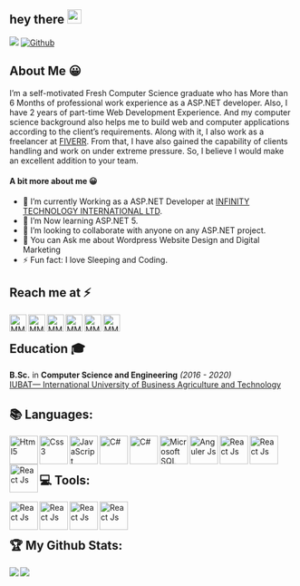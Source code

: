 ## hey there <img src="https://media.giphy.com/media/hvRJCLFzcasrR4ia7z/giphy.gif" width="25px">
![](https://visitor-badge.laobi.icu/badge?page_id=mmr1998.mmr1998) [![Github](https://img.shields.io/github/followers/mmr1998?label=Followers&logo=Github)](https://github.com/mmr1998)

## About Me 😀
I’m a self-motivated Fresh Computer Science graduate who has More than 6 Months of professional work experience as a ASP.NET developer. Also, I have 2 years of part-time Web Development Experience. And my computer science background also helps me to build web and computer applications according to the client’s requirements. Along with it, I also work as a freelancer at [FIVERR](https://www.fiverr.com/mmr1998). From that, I have also gained the capability of clients handling and work on under extreme pressure. So, I believe I would make an excellent addition to your team. 
#### A bit more about me 😀
- 🔭 I’m currently Working as a ASP.NET Developer at [INFINITY TECHNOLOGY INTERNATIONAL LTD](http://infinitytechltd.com/).
- 🌱 I’m Now learning ASP.NET 5.
- 👯 I’m looking to collaborate with anyone on any ASP.NET project.
- 💬 You can Ask me about Wordpress Website Design and Digital Marketing
- ⚡ Fun fact: I love Sleeping and Coding.

## Reach me at ⚡

<a href="https://www.fiverr.com/mmr1998">
  <img align="left" alt="MMR1998 | Fiverr" width="30px" height="30px" src="https://assetsv2.fiverrcdn.com/assets/favicon-32x32-23d4a3fd56a87eaf5a93ddf35a220811.png" />
</a>
<a href="https://www.upwork.com/freelancers/~018b15d7ba74ae5efd">
  <img align="left" alt="MMR1998 | Upwork" width="30px" height="30px" src="https://www.upwork.com/favicon.ico" />
</a>
<a href="https://www.facebook.com/mmr1998/">
  <img align="left" alt="MMR1998 | Facebook" width="30px" height="30px" src="https://raw.githubusercontent.com/peterthehan/peterthehan/master/assets/facebook.svg" />
</a>
<a href="https://twitter.com/MR_MMR1998">
  <img align="left" alt="MMR1998 | Twitter" width="30px" height="30px" src="https://raw.githubusercontent.com/peterthehan/peterthehan/master/assets/twitter.svg" />
</a>
<a href="https://www.linkedin.com/in/mmr1998/">
  <img align="left" alt="MMR1998 | LinkedIn" width="30px" height="30px" src="https://raw.githubusercontent.com/peterthehan/peterthehan/master/assets/linkedin.svg" />
</a>
<a href="mailto:mr.mmr1998@gmail.com">
  <img align="left" alt="MMR1998 | Gmail" width="30px" height="30px" src="https://ssl.gstatic.com/ui/v1/icons/mail/rfr/gmail.ico" />
</a>
<br />

## Education 🎓

<b>B.Sc.</b> in <b>Computer Science and Engineering</b> <i>(2016 - 2020)</i><br />
[IUBAT— International University of Business Agriculture and Technology](https://iubat.edu/)



## :books: Languages:
<a href="#">
  <img align="left" alt="Html5" width="50px" height="50px" src="https://cdn.pixabay.com/photo/2017/08/05/11/16/logo-2582748_640.png" title="Html5" />
</a>
<a href="#">
  <img align="left" alt="Css3" width="50px" height="50px" src="https://cdn.pixabay.com/photo/2017/08/05/11/16/logo-2582747_1280.png" title="Css3" />
</a>
<a href="#">
  <img align="left" alt="JavaScript" width="50px" height="50px" src="https://png.pngitem.com/pimgs/s/524-5249023_js-javascript-logo-hd-png-download.png" title="JavaScript" />
</a>
<a href="#">
  <img align="left" alt="C#" width="50px" height="50px" src="https://cdn.imgbin.com/19/5/9/imgbin-c-programming-language-logo-microsoft-visual-studio-net-framework-javascript-icon-x2vvzpHKBmQaYkXV2vQ67GPY7.jpg" title="C#" />
</a>
<a href="#">
  <img align="left" alt="C#" width="50px" height="50px" src="https://forge.autodesk.com/sites/default/files/2019-04/1200px-.net_core_logo.svg.png" title="ASP.NET Core" />
</a>
<a href="#">
  <img align="left" alt="Microsoft SQL Server" width="50px" height="50px" src="https://kontext.tech/api/flex/medias/obj-1713" title="Microsoft SQL Server" />
</a>
<a href="#">
  <img align="left" alt="Anguler Js" width="50px" height="50px" src="https://cdn.freebiesupply.com/logos/large/2x/angular-icon-1-logo-png-transparent.png" title="Anguler Js" />
</a>
<a href="#">
  <img align="left" alt="React Js" width="50px" height="50px" src="https://spng.pngfind.com/pngs/s/430-4309307_react-js-transparent-logo-hd-png-download.png" title="React Js" />
</a>
<a href="#">
  <img align="left" alt="React Js" width="50px" height="50px" src="https://www.pngall.com/wp-content/uploads/5/Python-PNG.png" title="Python" />
</a>
<a href="#">
  <img align="left" alt="React Js" width="50px" height="50px" src="https://www.scottbrownconsulting.com/wp-content/uploads/2016/12/php7.png" title="PHP" />
</a>


<br />

<br />


## :computer: Tools:

<a href="#">
  <img align="left" alt="React Js" width="50px" height="50px" src="https://cdn-icons-png.flaticon.com/512/906/906324.png" title="Visual Studio" />
</a>
<a href="#">
  <img align="left" alt="React Js" width="50px" height="50px" src="https://www.kindpng.com/picc/m/21-215460_microsoft-sql-server-logo-png-microsoft-sql-server.png" title="Microsoft SQL Server" />
</a>
<a href="#">
  <img align="left" alt="React Js" width="50px" height="50px" src="https://www.freelogovectors.net/wp-content/uploads/2021/09/adobe-photoshop-logo-freelogovectors.net_.png" title="Adobe Photoshop" />
</a>
<a href="#">
  <img align="left" alt="React Js" width="50px" height="50px" src="https://upload.wikimedia.org/wikipedia/commons/thumb/0/0c/Microsoft_Office_logo_%282013%E2%80%932019%29.svg/202px-Microsoft_Office_logo_%282013%E2%80%932019%29.svg.png" title="Microsoft Office" />
</a>

<br />


<br />

## :trophy: My Github Stats:

<div>
<a href="https://github-readme-stats.vercel.app/api?username=mmr1998&theme=tokyonight">
  <img  align="left" src="https://github-readme-stats.vercel.app/api?username=mmr1998&count_private=true&show_icons=true&theme=tokyonight" />
</a>
<a href="https://github-readme-stats.vercel.app/api/top-langs/?username=mmr1998&hide=php&theme=tokyonight">
  <img align="left" src="https://github-readme-stats.vercel.app/api/top-langs/?username=mmr1998&hide=php&theme=tokyonight" />
</a>
</div>





